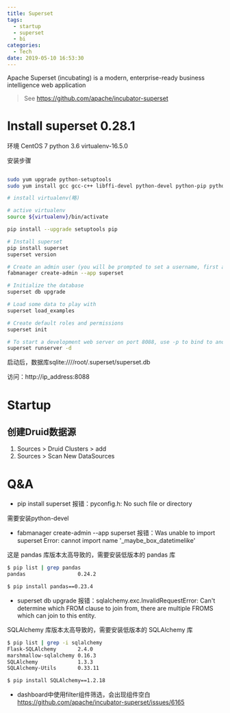 ```yaml
---
title: Superset
tags:
  - startup
  - superset
  - bi
categories:
  - Tech
date: 2019-05-10 16:53:30
---
```


Apache Superset (incubating) is a modern, enterprise-ready business intelligence web application

> See https://github.com/apache/incubator-superset

<!-- more -->


# Install superset 0.28.1

环境
CentOS 7
python 3.6
virtualenv-16.5.0

安装步骤
```sh

sudo yum upgrade python-setuptools
sudo yum install gcc gcc-c++ libffi-devel python-devel python-pip python-wheel openssl-devel libsasl2-devel openldap-devel # 或者python36-pip/python36-devel等，根据版本选择

# install virtualenv(略)

# active virtualenv
source ${virtualenv}/bin/activate

pip install --upgrade setuptools pip 

# Install superset
pip install superset
superset version

# Create an admin user (you will be prompted to set a username, first and last name before setting a password)
fabmanager create-admin --app superset

# Initialize the database
superset db upgrade

# Load some data to play with
superset load_examples

# Create default roles and permissions
superset init

# To start a development web server on port 8088, use -p to bind to another port
superset runserver -d
```

启动后，数据库sqlite:////root/.superset/superset.db

访问：http://ip_address:8088


# Startup

## 创建Druid数据源
1. Sources > Druid Clusters > add
2. Sources > Scan New DataSources

# Q&A

- pip install superset 报错：pyconfig.h: No such file or directory

需要安装python-devel

- fabmanager create-admin --app superset 报错：Was unable to import superset Error: cannot import name '_maybe_box_datetimelike'

这是 pandas 库版本太高导致的，需要安装低版本的 pandas 库
```sh
$ pip list | grep pandas
pandas                 0.24.2  

$ pip install pandas==0.23.4
```

- superset db upgrade 报错：sqlalchemy.exc.InvalidRequestError: Can't determine which FROM clause to join from, there are multiple FROMS which can join to this entity. 

SQLAlchemy 库版本太高导致的，需要安装低版本的 SQLAlchemy 库
```sh
$ pip list | grep -i sqlalchemy
Flask-SQLAlchemy       2.4.0   
marshmallow-sqlalchemy 0.16.3  
SQLAlchemy             1.3.3   
SQLAlchemy-Utils       0.33.11 

$ pip install SQLAlchemy==1.2.18
```

- dashboard中使用filter组件筛选，会出现组件空白
https://github.com/apache/incubator-superset/issues/6165
